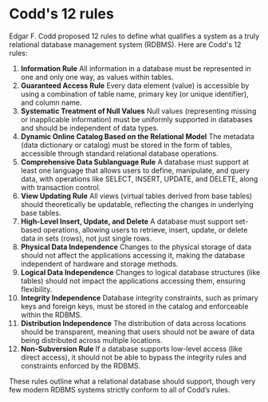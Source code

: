 # Codd's 12 rules

Edgar F. Codd proposed 12 rules to define what qualifies a system as a truly relational database management system (RDBMS). Here are Codd's 12 rules:

1. **Information Rule**
   All information in a database must be represented in one and only one way, as values within tables.
2. **Guaranteed Access Rule**
   Every data element (value) is accessible by using a combination of table name, primary key (or unique identifier), and column name.
3. **Systematic Treatment of Null Values**
   Null values (representing missing or inapplicable information) must be uniformly supported in databases and should be independent of data types.
4. **Dynamic Online Catalog Based on the Relational Model**
   The metadata (data dictionary or catalog) must be stored in the form of tables, accessible through standard relational database operations.
5. **Comprehensive Data Sublanguage Rule**
   A database must support at least one language that allows users to define, manipulate, and query data, with operations like SELECT, INSERT, UPDATE, and DELETE, along with transaction control.
6. **View Updating Rule**
   All views (virtual tables derived from base tables) should theoretically be updatable, reflecting the changes in underlying base tables.
7. **High-Level Insert, Update, and Delete**
   A database must support set-based operations, allowing users to retrieve, insert, update, or delete data in sets (rows), not just single rows.
8. **Physical Data Independence**
   Changes to the physical storage of data should not affect the applications accessing it, making the database independent of hardware and storage methods.
9. **Logical Data Independence**
   Changes to logical database structures (like tables) should not impact the applications accessing them, ensuring flexibility.
10. **Integrity Independence**
    Database integrity constraints, such as primary keys and foreign keys, must be stored in the catalog and enforceable within the RDBMS.
11. **Distribution Independence**
    The distribution of data across locations should be transparent, meaning that users should not be aware of data being distributed across multiple locations.
12. **Non-Subversion Rule**
    If a database supports low-level access (like direct access), it should not be able to bypass the integrity rules and constraints enforced by the RDBMS.

These rules outline what a relational database should support, though very few modern RDBMS systems strictly conform to all of Codd’s rules.